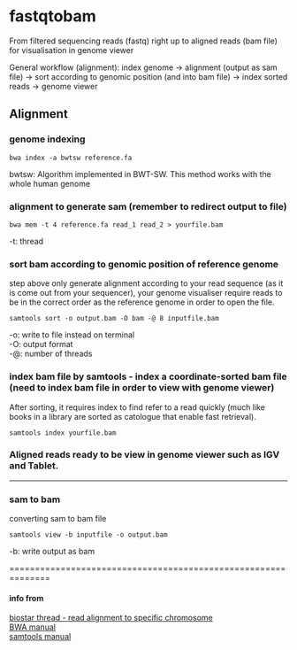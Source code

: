 # fastqtobam
From filtered sequencing reads (fastq) right up to aligned reads (bam file) for visualisation in genome viewer

General workflow (alignment): index genome -> alignment (output as sam file) -> sort according to genomic position (and into bam file) -> index sorted reads -> genome viewer

## Alignment

### genome indexing 
```
bwa index -a bwtsw reference.fa
```
bwtsw: Algorithm implemented in BWT-SW. This method works with the whole human genome

### alignment to generate sam (remember to redirect output to file)
```
bwa mem -t 4 reference.fa read_1 read_2 > yourfile.bam  
```
-t: thread

### sort bam according to genomic position of reference genome 
step above only generate alignment according to your read sequence (as it is come out from your sequencer), your genome visualiser require reads to be in the correct order as the reference genome in order to open the file.
```
samtools sort -o output.bam -O bam -@ 8 inputfile.bam  
```
-o: write to file instead on terminal  
-O: output format  
-@: number of threads

### index bam file by samtools - index a coordinate-sorted bam file (need to index bam file in order to view with genome viewer)
After sorting, it requires index to find refer to a read quickly (much like books in a library are sorted as catologue that enable fast retrieval).
```
samtools index yourfile.bam 
```
### Aligned reads ready to be view in genome viewer such as IGV and Tablet. 

--------------------------------------------------------------------------------------------------------
### sam to bam 
converting sam to bam file
```
samtools view -b inputfile -o output.bam
```
-b: write output as bam

==============================================================

#### info from 
[biostar thread - read alignment to specific chromosome](https://www.biostars.org/p/65146/)  
[BWA manual](http://bio-bwa.sourceforge.net/bwa.shtml)  
[samtools manual](http://www.htslib.org/doc/samtools-1.1.html)

